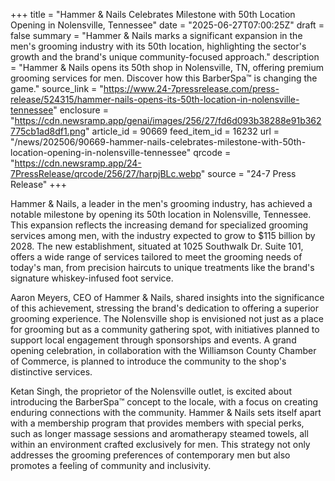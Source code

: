 +++
title = "Hammer & Nails Celebrates Milestone with 50th Location Opening in Nolensville, Tennessee"
date = "2025-06-27T07:00:25Z"
draft = false
summary = "Hammer & Nails marks a significant expansion in the men's grooming industry with its 50th location, highlighting the sector's growth and the brand's unique community-focused approach."
description = "Hammer & Nails opens its 50th shop in Nolensville, TN, offering premium grooming services for men. Discover how this BarberSpa™ is changing the game."
source_link = "https://www.24-7pressrelease.com/press-release/524315/hammer-nails-opens-its-50th-location-in-nolensville-tennessee"
enclosure = "https://cdn.newsramp.app/genai/images/256/27/fd6d093b38288e91b362775cb1ad8df1.png"
article_id = 90669
feed_item_id = 16232
url = "/news/202506/90669-hammer-nails-celebrates-milestone-with-50th-location-opening-in-nolensville-tennessee"
qrcode = "https://cdn.newsramp.app/24-7PressRelease/qrcode/256/27/harpjBLc.webp"
source = "24-7 Press Release"
+++

<p>Hammer & Nails, a leader in the men's grooming industry, has achieved a notable milestone by opening its 50th location in Nolensville, Tennessee. This expansion reflects the increasing demand for specialized grooming services among men, with the industry expected to grow to $115 billion by 2028. The new establishment, situated at 1025 Southwalk Dr. Suite 101, offers a wide range of services tailored to meet the grooming needs of today's man, from precision haircuts to unique treatments like the brand's signature whiskey-infused foot service.</p><p>Aaron Meyers, CEO of Hammer & Nails, shared insights into the significance of this achievement, stressing the brand's dedication to offering a superior grooming experience. The Nolensville shop is envisioned not just as a place for grooming but as a community gathering spot, with initiatives planned to support local engagement through sponsorships and events. A grand opening celebration, in collaboration with the Williamson County Chamber of Commerce, is planned to introduce the community to the shop's distinctive services.</p><p>Ketan Singh, the proprietor of the Nolensville outlet, is excited about introducing the BarberSpa™ concept to the locale, with a focus on creating enduring connections with the community. Hammer & Nails sets itself apart with a membership program that provides members with special perks, such as longer massage sessions and aromatherapy steamed towels, all within an environment crafted exclusively for men. This strategy not only addresses the grooming preferences of contemporary men but also promotes a feeling of community and inclusivity.</p>